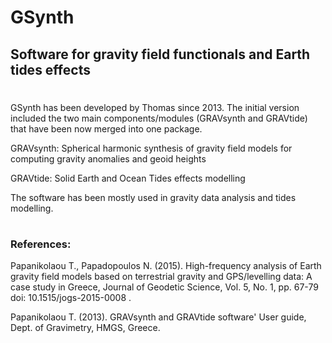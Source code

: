 # GSynth
## Software for gravity field functionals and Earth tides effects

# 

GSynth has been developed by Thomas since 2013. The initial version included the two main components/modules (GRAVsynth and GRAVtide) that have been now merged into one package.

GRAVsynth: Spherical harmonic synthesis of gravity field models for computing gravity anomalies and geoid heights 

GRAVtide: Solid Earth and Ocean Tides effects modelling 

The software has been mostly used in gravity data analysis and tides modelling.

# 

### References:

Papanikolaou T., Papadopoulos N.  (2015). High-frequency analysis of Earth gravity field models based on terrestrial gravity and GPS/levelling data: A case study in Greece, Journal of Geodetic Science, Vol. 5, No. 1, pp. 67-79 doi: 10.1515/jogs-2015-0008 .

Papanikolaou T. (2013). GRAVsynth and GRAVtide software' User guide, Dept. of Gravimetry, HMGS, Greece.
